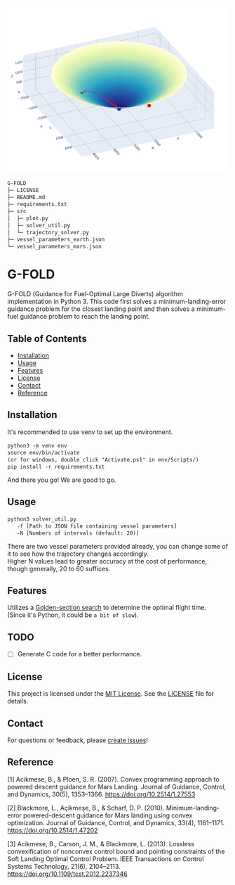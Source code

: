![demo](demo.png)
```
G-FOLD
├─ LICENSE
├─ README.md
├─ requirements.txt
├─ src
│  ├─ plot.py
│  ├─ solver_util.py
│  └─ trajectory_solver.py
├─ vessel_parameters_earth.json
└─ vessel_parameters_mars.json

```

# G-FOLD

G-FOLD (Guidance for Fuel-Optimal Large Diverts) algorithm implementation in Python 3. This code first solves a minimum-landing-error guidance problem for the closest landing point and then solves a minimum-fuel guidance problem to reach the landing point.

## Table of Contents

- [Installation](#installation)
- [Usage](#usage)
- [Features](#features)
- [License](#license)
- [Contact](#contact)
- [Reference](#reference)

## Installation

It's recommended to use venv to set up the environment.

```
python3 -m venv env
source env/bin/activate
(or for windows, double click "Activate.ps1" in env/Scripts/)
pip install -r requirements.txt
```

And there you go! We are good to go.

## Usage

```
python3 solver_util.py 
   -f [Path to JSON file containing vessel parameters] 
   -N [Numbers of intervals (default: 20)]
```

There are two vessel parameters provided already, you can change some of it to see how the trajectory changes accordingly.   
Higher N values lead to greater accuracy at the cost of performance, though generally, 20 to 60 suffices.

## Features

Utilizes a [Golden-section search](https://en.wikipedia.org/wiki/Golden-section_search) to determine the optimal flight time.  
(Since it's Python, it could be `a bit of slow`).

## TODO

- [ ] Generate C code for a better performance.

## License

This project is licensed under the [MIT License](https://mit-license.org/). See the [LICENSE](LICENSE) file for details.

## Contact

For questions or feedback, please [create issues](https://github.com/Wrg1t/G-FOLD/issues/new)!

## Reference

[1] Acikmese, B., & Ploen, S. R. (2007). Convex programming approach to powered descent guidance for Mars Landing. Journal of Guidance, Control, and Dynamics, 30(5), 1353–1366. https://doi.org/10.2514/1.27553 

[2] Blackmore, L., Açikmeşe, B., & Scharf, D. P. (2010). Minimum-landing-error powered-descent guidance for Mars landing using convex optimization. Journal of Guidance, Control, and Dynamics, 33(4), 1161–1171. https://doi.org/10.2514/1.47202 

[3] Acikmese, B., Carson, J. M., & Blackmore, L. (2013). Lossless convexification of nonconvex control bound and pointing constraints of the Soft Landing Optimal Control Problem. IEEE Transactions on Control Systems Technology, 21(6), 2104–2113. https://doi.org/10.1109/tcst.2012.2237346 